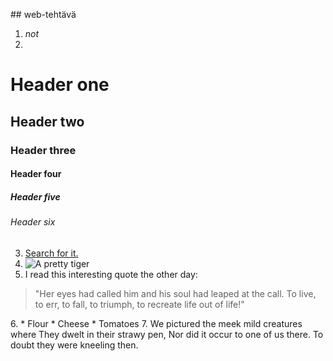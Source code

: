 ##<Daniela Haavisto> web-tehtävä 
1. _not_
2. 
# Header one
## Header two
### Header three
#### Header four
##### Header five
###### Header six
3. [Search for it.](www.google.com)
4. ![A pretty tiger](https://upload.wikimedia.org/wikipedia/commons/5/56/Tiger.50.jpg)
5. I read this interesting quote the other day:

>"Her eyes had called him and his soul had leaped at the call. To live, to err, to fall, to triumph, to recreate life out of life!"


<testi>
6. 
* Flour
* Cheese
* Tomatoes
7. We pictured the meek mild creatures where  
They dwelt in their strawy pen,  
Nor did it occur to one of us there.  
To doubt they were kneeling then.
